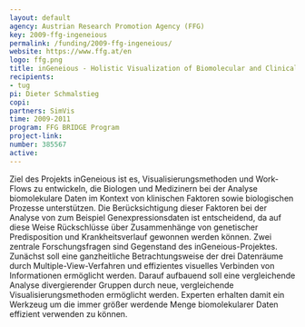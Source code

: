 ```yaml
---
layout: default
agency: Austrian Research Promotion Agency (FFG)
key: 2009-ffg-ingeneious
permalink: /funding/2009-ffg-ingeneious/
website: https://www.ffg.at/en
logo: ffg.png
title: inGeneious - Holistic Visualization of Biomolecular and Clinical Data
recipients: 
- tug
pi: Dieter Schmalstieg
copi: 
partners: SimVis
time: 2009-2011
program: FFG BRIDGE Program
project-link: 
number: 385567
active:
---
```

Ziel des Projekts inGeneious ist es, Visualisierungsmethoden und Work-Flows zu entwickeln, die Biologen und Medizinern bei der Analyse biomolekulare Daten im Kontext von klinischen Faktoren sowie biologischen Prozesse unterstützen. Die Berücksichtigung dieser Faktoren bei der Analyse von zum Beispiel Genexpressionsdaten ist entscheidend, da auf diese Weise Rückschlüsse über Zusammenhänge von genetischer Predisposition und Krankheitsverlauf gewonnen werden können. Zwei zentrale Forschungsfragen sind Gegenstand des inGeneious-Projektes. Zunächst soll eine ganzheitliche Betrachtungsweise der drei Datenräume durch Multiple-View-Verfahren und effizientes visuelles Verbinden von Informationen ermöglicht werden. Darauf aufbauend soll eine vergleichende Analyse divergierender Gruppen durch neue, vergleichende Visualisierungsmethoden ermöglicht werden. Experten erhalten damit ein Werkzeug um die immer größer werdende Menge biomolekularer Daten effizient verwenden zu können.